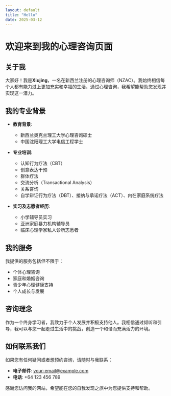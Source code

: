 ```yaml
---
layout: default
title: "Hello"
date: 2025-03-12
---
```


# 欢迎来到我的心理咨询页面

## 关于我

大家好！我是**Xiujing**，一名在新西兰注册的心理咨询师（NZAC）。我始终相信每个人都有能力过上更加充实和幸福的生活，通过心理咨询，我希望能帮助您发现并实现这一潜力。

## 我的专业背景

- **教育背景**: 
  - 新西兰奥克兰理工大学心理咨询硕士
  - 中国沈阳理工大学电信工程学士

- **专业培训**:
  - 认知行为疗法（CBT）
  - 创意表达干预
  - 群体疗法
  - 交流分析（Transactional Analysis）
  - 关系咨询
  - 自学辩证行为疗法（DBT）、接纳与承诺疗法（ACT）、内在家庭系统疗法

- **实习及志愿者经历**:
  - 小学辅导员实习
  - 亚洲家庭暴力机构辅导员
  - 临床心理学家私人诊所志愿者

## 我的服务

我提供的服务包括但不限于：

- 个体心理咨询
- 家庭和婚姻咨询
- 青少年心理健康支持
- 个人成长与发展

## 咨询理念

作为一个终身学习者，我致力于个人发展并积极支持他人。我相信通过倾听和引导，我可以与您一起走过生活中的挑战，创造一个和谐而充满活力的环境。

## 如何联系我们

如果您有任何疑问或者想预约咨询，请随时与我联系：

- **电子邮件**: [your-email@example.com](mailto:your-email@example.com)
- **电话**: +64 123 456 789

感谢您访问我的网站，希望能在您的自我发现之旅中为您提供支持和帮助。
